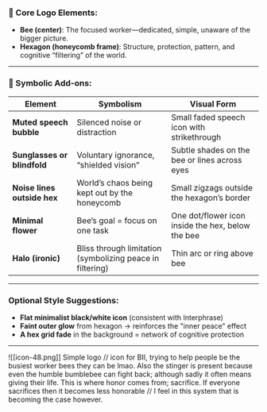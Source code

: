 ### 🐝 Core Logo Elements:

- **Bee (center)**: The focused worker—dedicated, simple, unaware of the bigger picture.
- **Hexagon (honeycomb frame)**: Structure, protection, pattern, and cognitive “filtering” of the world.    

---

### 🧠 Symbolic Add-ons:

|Element|Symbolism|Visual Form|
|---|---|---|
|**Muted speech bubble**|Silenced noise or distraction|Small faded speech icon with strikethrough|
|**Sunglasses or blindfold**|Voluntary ignorance, “shielded vision”|Subtle shades on the bee or lines across eyes|
|**Noise lines outside hex**|World’s chaos being kept out by the honeycomb|Small zigzags outside the hexagon’s border|
|**Minimal flower**|Bee’s goal = focus on one task|One dot/flower icon inside the hex, below the bee|
|**Halo (ironic)**|Bliss through limitation (symbolizing peace in filtering)|Thin arc or ring above bee|

---
### Optional Style Suggestions:

- **Flat minimalist black/white icon** (consistent with Interphrase)
- **Faint outer glow** from hexagon → reinforces the "inner peace" effect
- **A hex grid fade** in the background = network of cognitive protection

---

![[icon-48.png]]
Simple logo // icon for BII, trying to help people be the busiest worker bees they can be lmao.
Also the stinger is present because even the humble bumblebee can fight back; although sadly it often means giving their life. This is where honor comes from; sacrifice. If everyone sacrifices then it becomes less honorable // I feel in this system that is becoming the case however.

